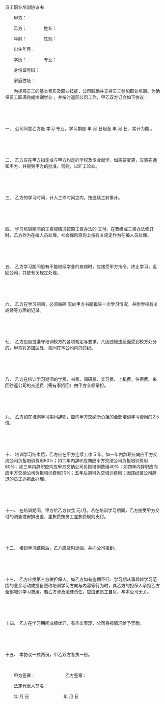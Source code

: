 



员工职业培训协议书



 

　　甲方：

　　乙方：　　　　姓名：　　　 

　　年龄：　　　　性别：　　

　　出生年月：

　　学历：　　　　专业：　　　

　　身份证号码：

　　家庭住址：　　

　　为提高员工的基本素质及职业技能，公司鼓励并支持员工参加职业培训。为确保员工圆满完成培训学业 ，并按时返回公司工作，甲乙双方订立如下协议：

　　

　　

一、
公司同意乙方赴 学习 专业，学习期自 年 月 日起至 年 月 日，实计为期 。

　　

　　

二、
乙方应在甲方指定或与甲方约定的学校及专业就学。如需要变更，应事先通知甲方，并得到甲方的批准，否则，以旷工论处。

　　

　　

三、
乙方的学习时间，计入工作时间之内，按连续工龄累计。

　　

　　

四、
学习培训期间的工资视情况按原工资办法的 支付。在晋级或工资办法修订时，乙方作为在编人员处理。社会保险原则上按有关规定作为在编人员处理。

　　

　　

五、
乙方学习期间患有不能继续学业的疾病时，应接受甲方指令，终止学习，返回公司，并依有关规定处理。

　　

　　

六、
乙方在学习期间，必须每隔 天向甲方书面报告一次学习情况，并附学校有关成绩等方面的记录。

　　

　　

七、
乙方应自觉遵守培训校方的各项规定与要求。凡因违规违纪而受到校方处分的，甲方将追加惩处，视同在本公司内的违纪。

　　

　　

八、
乙方在培训学习期间的学费、书费、调研费、实习费、上机费、住宿费、来回往返公司的交通费（需有事招回）由甲方全额承担。

　　

　　

九、
乙方如在培训学习期间辞职，应向甲方交纳所负担的全部培训学习费用的2.5倍。

　　

　　

十、
培训学习结束后，乙方应在甲方连续工作 5 年。如一年内辞职应向应甲方交纳公司负担培训费用80%；如二年内辞职应向应甲方交纳公司负担培训费用60%；如三年内辞职应向应甲方交纳公司负担培训费用40%；如四年内辞职应向应甲方交纳公司负担培训费用20%；五年后则可免交培训费用；因违纪被公司辞退的员工亦照此办理。

　　

　　

十一、
在培训期间，甲方给乙方伙食 元/月。若在培训学习期间，乙方接受甲方交付的调查或安排出差，差旅费按员工差旅费规则支付。

　　

　　

十二、
培训学习结束后，乙方应及时返回，并向公司报到。

　　

　　

十三、
乙方应找第三方做担保人。如乙方如有逾期不归、学习期从事超越学习范围的业余活动或擅自更改培训学习方向与内容等行为时，其乙方的担保人承担乙方全部培训学习费用。若乙方涉及法律责任，应由该员工自负，与本公司无关。

　　

　　

十四、
乙方在学习期间成绩优异，有杰出表现，公司将视情况给予奖励。

　　

　　

十五、
本协议一式两份，甲乙双方各执一份。　　

　　

　　甲方签章：　　　　　　　乙方签章：

　　法定代表人签名：

　　年 月 日　　　　　　　　年 月 日